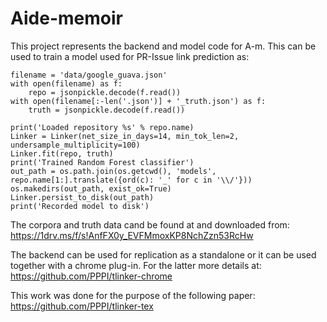 # Aide-memoir
This project represents the backend and model code for A-m. This can be used to train a model used for PR-Issue link prediction as:
```
filename = 'data/google_guava.json'
with open(filename) as f:
    repo = jsonpickle.decode(f.read())
with open(filename[:-len('.json')] + '_truth.json') as f:
    truth = jsonpickle.decode(f.read())

print('Loaded repository %s' % repo.name)
Linker = Linker(net_size_in_days=14, min_tok_len=2, undersample_multiplicity=100)
Linker.fit(repo, truth)
print('Trained Random Forest classifier')
out_path = os.path.join(os.getcwd(), 'models', repo.name[1:].translate({ord(c): '_' for c in '\\/'}))
os.makedirs(out_path, exist_ok=True)
Linker.persist_to_disk(out_path)
print('Recorded model to disk')
```

The corpora and truth data cand be found at and downloaded from: https://1drv.ms/f/s!AnfFX0y_EVFMmoxKP8NchZzn53RcHw

The backend can be used for replication as a standalone or it can be used together with a chrome plug-in.
For the latter more details at: https://github.com/PPPI/tlinker-chrome

This work was done for the purpose of the following paper: https://github.com/PPPI/tlinker-tex